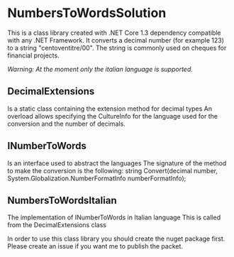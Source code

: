 # NumbersToWordsSolution

This is a class library created with .NET Core 1.3 dependency compatible with any .NET Framework.
It converts a decimal number (for example 123) to a string "centoventitre/00".
The string is commonly used on cheques for financial projects.

*Warning: At the moment only the italian language is supported.*

## DecimalExtensions
Is a static class containing the extension method for decimal types
An overload allows specifying the CultureInfo for the language used for the conversion and the number of decimals.

## INumberToWords
Is an interface used to abstract the languages
The signature of the method to make the conversion is the following:
string Convert(decimal number, System.Globalization.NumberFormatInfo numberFormatInfo);

## NumbersToWordsItalian
The implementation of INumberToWords in Italian language
This is called from the DecimalExtensions class

In order to use this class library you should create the nuget package first.
Please create an issue if you want me to publish the packet.
